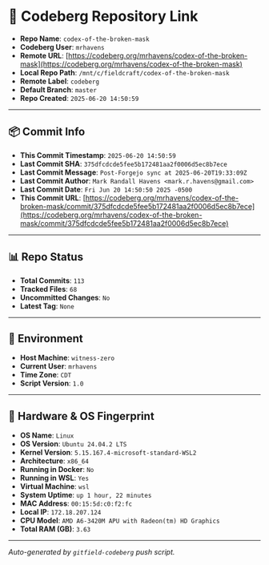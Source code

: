 # 🔗 Codeberg Repository Link

- **Repo Name**: `codex-of-the-broken-mask`
- **Codeberg User**: `mrhavens`
- **Remote URL**: [https://codeberg.org/mrhavens/codex-of-the-broken-mask](https://codeberg.org/mrhavens/codex-of-the-broken-mask)
- **Local Repo Path**: `/mnt/c/fieldcraft/codex-of-the-broken-mask`
- **Remote Label**: `codeberg`
- **Default Branch**: `master`
- **Repo Created**: `2025-06-20 14:50:59`

---

## 📦 Commit Info

- **This Commit Timestamp**: `2025-06-20 14:50:59`
- **Last Commit SHA**: `375dfcdcde5fee5b172481aa2f0006d5ec8b7ece`
- **Last Commit Message**: `Post-Forgejo sync at 2025-06-20T19:33:09Z`
- **Last Commit Author**: `Mark Randall Havens <mark.r.havens@gmail.com>`
- **Last Commit Date**: `Fri Jun 20 14:50:50 2025 -0500`
- **This Commit URL**: [https://codeberg.org/mrhavens/codex-of-the-broken-mask/commit/375dfcdcde5fee5b172481aa2f0006d5ec8b7ece](https://codeberg.org/mrhavens/codex-of-the-broken-mask/commit/375dfcdcde5fee5b172481aa2f0006d5ec8b7ece)

---

## 📊 Repo Status

- **Total Commits**: `113`
- **Tracked Files**: `68`
- **Uncommitted Changes**: `No`
- **Latest Tag**: `None`

---

## 🧭 Environment

- **Host Machine**: `witness-zero`
- **Current User**: `mrhavens`
- **Time Zone**: `CDT`
- **Script Version**: `1.0`

---

## 🧬 Hardware & OS Fingerprint

- **OS Name**: `Linux`
- **OS Version**: `Ubuntu 24.04.2 LTS`
- **Kernel Version**: `5.15.167.4-microsoft-standard-WSL2`
- **Architecture**: `x86_64`
- **Running in Docker**: `No`
- **Running in WSL**: `Yes`
- **Virtual Machine**: `wsl`
- **System Uptime**: `up 1 hour, 22 minutes`
- **MAC Address**: `00:15:5d:c0:f2:fc`
- **Local IP**: `172.18.207.124`
- **CPU Model**: `AMD A6-3420M APU with Radeon(tm) HD Graphics`
- **Total RAM (GB)**: `3.63`

---

_Auto-generated by `gitfield-codeberg` push script._
